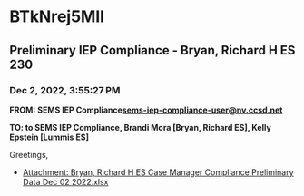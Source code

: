# BTkNrej5MlI
## Preliminary IEP Compliance - Bryan, Richard H ES 230
### Dec 2, 2022, 3:55:27 PM
**FROM: SEMS IEP Compliance<sems-iep-compliance-user@nv.ccsd.net>**

**TO: to SEMS IEP Compliance, Brandi Mora [Bryan, Richard ES], Kelly Epstein [Lummis ES]**


Greetings, 





* [Attachment: Bryan, Richard H ES Case Manager Compliance Preliminary Data Dec 02 2022.xlsx](BTkNrej5MlI-attachment-1.xlsx)
